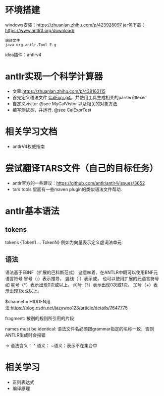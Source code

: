 # 环境搭建
windows安装：https://zhuanlan.zhihu.com/p/423928097
jar包下载：https://www.antlr3.org/download/
```aidl
编译文件
java org.antlr.Tool E.g
```
idea插件：antlrv4

# antlr实现一个科学计算器
* 文章:https://zhuanlan.zhihu.com/p/438163115
* 首先定义语法文件 [CalExpr.g4](CalExpr.g4)，并使用工具生成相关的parser和lexer
* 自定义visitor @see MyCalVistor 以及相关的对象方法
* 编写测试类，并运行. @see CalExprTest

# 相关学习文档
* antlrV4权威指南


# 尝试翻译TARS文件（自己的目标任务）
* antlr官方的一些建议：https://github.com/antlr/antlr4/issues/3652
* tars tools 里面有一些maven plugin的类似语法文件帮助.

# antlr基本语法
## tokens
tokens {Token1 ... TokenN}
例如为向量表示定义虚词法单元:

## 语法
语法基于EBNF（扩展的巴科斯范式）
这意味着，在ANTLR中既可以使用BNF元语言符号
冒号（:）表示推导，
竖线（|）表示或，
也可以使用扩展的元语言符号如
星号（*）表示出现0次或以上。
问号（?）表示出现0次或1次。
加号（+）表示出现1次或以上。

$channel = HIDDEN用法:https://blog.csdn.net/jazywoo123/article/details/7647775


fragment: 被别的规则所引用的片段


names must be identical: 语法文件名必须跟grammar指定的名称一致，否则ANTLR生成时会报错

-> 语法含义：
^ 语义：
~语义：表示不在集合中
# 相关学习
* 正则表达式
* 编译原理



